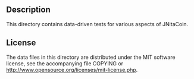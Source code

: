 Description
------------

This directory contains data-driven tests for various aspects of JNitaCoin.

License
--------

The data files in this directory are distributed under the MIT software
license, see the accompanying file COPYING or
http://www.opensource.org/licenses/mit-license.php.

